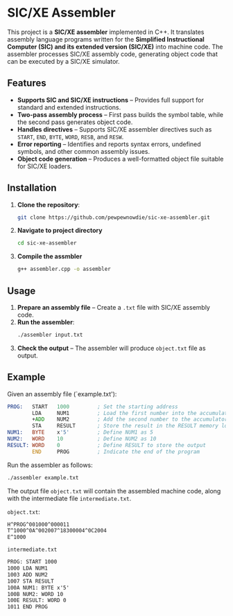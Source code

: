 # SIC/XE Assembler

This project is a **SIC/XE assembler** implemented in C++. It translates assembly language programs written for the **Simplified Instructional Computer (SIC) and its extended version (SIC/XE)** into machine code. The assembler processes SIC/XE assembly code, generating object code that can be executed by a SIC/XE simulator.

## Features

- **Supports SIC and SIC/XE instructions** – Provides full support for standard and extended instructions.
- **Two-pass assembly process** – First pass builds the symbol table, while the second pass generates object code.
- **Handles directives** – Supports SIC/XE assembler directives such as `START`, `END`, `BYTE`, `WORD`, `RESB`, and `RESW`.
- **Error reporting** – Identifies and reports syntax errors, undefined symbols, and other common assembly issues.
- **Object code generation** – Produces a well-formatted object file suitable for SIC/XE loaders.

## Installation

1. **Clone the repository**:
   ```bash
   git clone https://github.com/pewpewnowdie/sic-xe-assembler.git
   ```
2. **Navigate to project directory**
   ```bash
   cd sic-xe-assembler
   ```
3. **Compile the assmbler**
   ```bash
   g++ assembler.cpp -o assembler
   ```

## Usage

1. **Prepare an assembly file** – Create a `.txt` file with SIC/XE assembly code.
2. **Run the assembler**:
   ```bash
   ./assembler input.txt
   ```
3. **Check the output** – The assembler will produce `object.txt` file as output.

## Example

  Given an assembly file (`example.txt'):
  ```asm
  PROG:   START   1000         ; Set the starting address
          LDA     NUM1         ; Load the first number into the accumulator
          +ADD    NUM2         ; Add the second number to the accumulator
          STA     RESULT       ; Store the result in the RESULT memory location
  NUM1:   BYTE    x'5'         ; Define NUM1 as 5
  NUM2:   WORD    10           ; Define NUM2 as 10
  RESULT: WORD    0            ; Define RESULT to store the output
          END     PROG         ; Indicate the end of the program
  ```

  Run the assembler as follows:
  ```bash
  ./assembler example.txt
  ```

  The output file `object.txt` will contain the assembled machine code, along with the intermediate file `intermediate.txt`.

  `object.txt`:
  ```txt
  H^PROG^001000^000011
  T^1000^0A^002007^18300004^0C2004
  E^1000
  ```
  `intermediate.txt`
  ```txt
  PROG: START 1000
  1000 LDA NUM1
  1003 ADD NUM2
  1007 STA RESULT
  100A NUM1: BYTE x'5'
  100B NUM2: WORD 10
  100E RESULT: WORD 0
  1011 END PROG
  ```
